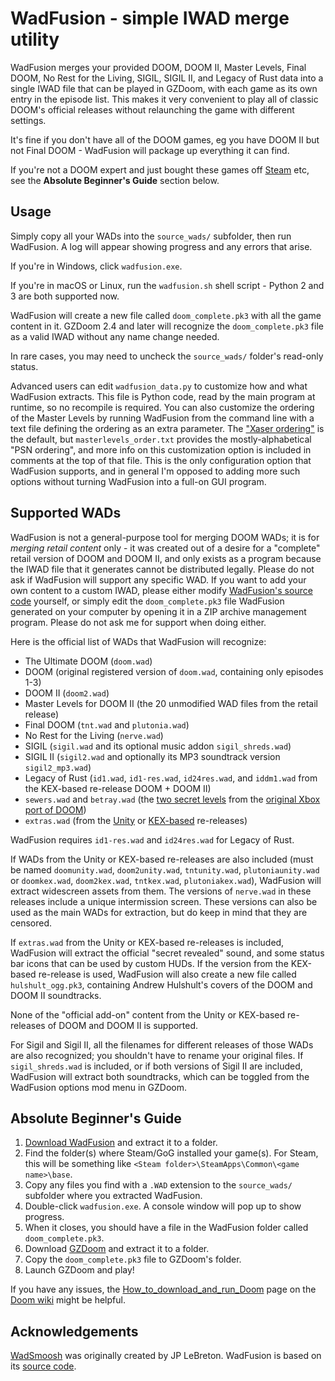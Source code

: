 # WadFusion - simple IWAD merge utility

WadFusion merges your provided DOOM, DOOM II, Master Levels, Final DOOM, No Rest for the Living, SIGIL, SIGIL II, and Legacy of Rust data into a single IWAD file that can be played in GZDoom, with each game as its own entry in the episode list. This makes it very convenient to play all of classic DOOM's official releases without relaunching the game with different settings.

It's fine if you don't have all of the DOOM games, eg you have DOOM II but not Final DOOM - WadFusion will package up everything it can find.

If you're not a DOOM expert and just bought these games off [Steam](http://store.steampowered.com/sub/18397/) etc, see the **Absolute Beginner's Guide** section below.

## Usage

Simply copy all your WADs into the `source_wads/` subfolder, then run WadFusion. A log will appear showing progress and any errors that arise.

If you're in Windows, click `wadfusion.exe`.

If you're in macOS or Linux, run the `wadfusion.sh` shell script - Python 2 and 3 are both supported now.

WadFusion will create a new file called `doom_complete.pk3` with all the game content in it. GZDoom 2.4 and later will recognize the `doom_complete.pk3` file as a valid IWAD without any name change needed.

In rare cases, you may need to uncheck the `source_wads/` folder's read-only status.

Advanced users can edit `wadfusion_data.py` to customize how and what WadFusion extracts. This file is Python code, read by the main program at runtime, so no recompile is required. You can also customize the ordering of the Master Levels by running WadFusion from the command line with a text file defining the ordering as an extra parameter. The ["Xaser ordering"](https://forum.zdoom.org/viewtopic.php?p=634600#p634600) is the default, but `masterlevels_order.txt` provides the mostly-alphabetical "PSN ordering", and more info on this customization option is included in comments at the top of that file. This is the only configuration option that WadFusion supports, and in general I'm opposed to adding more such options without turning WadFusion into a full-on GUI program.

## Supported WADs

WadFusion is not a general-purpose tool for merging DOOM WADs; it is for *merging retail content* only - it was created out of a desire for a "complete" retail version of DOOM and DOOM II, and only exists as a program because the IWAD file that it generates cannot be distributed legally. Please do not ask if WadFusion will support any specific WAD. If you want to add your own content to a custom IWAD, please either modify [WadFusion's source code](https://github.com/Owlet7/wadsmoosh) yourself, or simply edit the `doom_complete.pk3` file WadFusion generated on your computer by opening it in a ZIP archive management program. Please do not ask me for support when doing either.

Here is the official list of WADs that WadFusion will recognize:
- The Ultimate DOOM (`doom.wad`)
- DOOM (original registered version of `doom.wad`, containing only episodes 1-3)
- DOOM II (`doom2.wad`)
- Master Levels for DOOM II (the 20 unmodified WAD files from the retail release)
- Final DOOM (`tnt.wad` and `plutonia.wad`)
- No Rest for the Living (`nerve.wad`)
- SIGIL (`sigil.wad` and its optional music addon `sigil_shreds.wad`)
- SIGIL II (`sigil2.wad` and optionally its MP3 soundtrack version `sigil2_mp3.wad`)
- Legacy of Rust (`id1.wad`, `id1-res.wad`, `id24res.wad`, and `iddm1.wad` from the KEX-based re-release DOOM + DOOM II)
- `sewers.wad` and `betray.wad` (the [two secret levels](https://classicdoom.com/xboxspec.htm) from the [original Xbox port of DOOM](https://doomwiki.org/wiki/Xbox))
- `extras.wad` (from the [Unity](https://doomwiki.org/wiki/Doom_Classic_Unity_port) or [KEX-based](https://doomwiki.org/wiki/Doom_%2B_Doom_II) re-releases)

WadFusion requires `id1-res.wad` and `id24res.wad` for Legacy of Rust.

If WADs from the Unity or KEX-based re-releases are also included (must be named `doomunity.wad`, `doom2unity.wad`, `tntunity.wad`, `plutoniaunity.wad` or `doomkex.wad`, `doom2kex.wad`, `tntkex.wad`, `plutoniakex.wad`), WadFusion will extract widescreen assets from them. The versions of `nerve.wad` in these releases include a unique intermission screen. These versions can also be used as the main WADs for extraction, but do keep in mind that they are censored.

If `extras.wad` from the Unity or KEX-based re-releases is included, WadFusion will extract the official "secret revealed" sound, and some status bar icons that can be used by custom HUDs. If the version from the KEX-based re-release is used, WadFusion will also create a new file called `hulshult_ogg.pk3`, containing Andrew Hulshult's covers of the DOOM and DOOM II soundtracks.

None of the "official add-on" content from the Unity or KEX-based re-releases of DOOM and DOOM II is supported.

For Sigil and Sigil II, all the filenames for different releases of those WADs are also recognized; you shouldn't have to rename your original files. If `sigil_shreds.wad` is included, or if both versions of Sigil II are included, WadFusion will extract both soundtracks, which can be toggled from the WadFusion options mod menu in GZDoom.

## Absolute Beginner's Guide

1. [Download WadFusion](https://github.com/Owlet7/wadsmoosh/releases/latest/download/wadsmoosh_win.zip) and extract it to a folder.
2. Find the folder(s) where Steam/GoG installed your game(s). For Steam, this will be something like `<Steam folder>\SteamApps\Common\<game name>\base`.
3. Copy any files you find with a `.WAD` extension to the `source_wads/` subfolder where you extracted WadFusion.
4. Double-click `wadfusion.exe`. A console window will pop up to show progress.
5. When it closes, you should have a file in the WadFusion folder called `doom_complete.pk3`.
6. Download [GZDoom](http://gzdoom.drdteam.org) and extract it to a folder.
7. Copy the `doom_complete.pk3` file to GZDoom's folder.
8. Launch GZDoom and play!

If you have any issues, the [How_to_download_and_run_Doom](http://doomwiki.org/wiki/How_to_download_and_run_Doom) page on the [Doom wiki](http://doomwiki.org) might be helpful.

## Acknowledgements
[WadSmoosh](https://jp.itch.io/wadsmoosh) was originally created by JP LeBreton. WadFusion is based on its [source code](https://heptapod.host/jp-lebreton/wadsmoosh).
